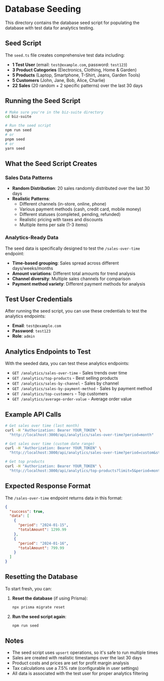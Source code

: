 # Database Seeding

This directory contains the database seed script for populating the database with test data for analytics testing.

## Seed Script

The `seed.ts` file creates comprehensive test data including:

- **1 Test User** (email: `test@example.com`, password: `test123`)
- **3 Product Categories** (Electronics, Clothing, Home & Garden)
- **5 Products** (Laptop, Smartphone, T-Shirt, Jeans, Garden Tools)
- **5 Customers** (John, Jane, Bob, Alice, Charlie)
- **22 Sales** (20 random + 2 specific patterns) over the last 30 days

## Running the Seed Script

```bash
# Make sure you're in the biz-suite directory
cd biz-suite

# Run the seed script
npm run seed
# or
pnpm seed
# or
yarn seed
```

## What the Seed Script Creates

### Sales Data Patterns
- **Random Distribution**: 20 sales randomly distributed over the last 30 days
- **Realistic Patterns**: 
  - Different channels (in-store, online, phone)
  - Various payment methods (cash, credit card, mobile money)
  - Different statuses (completed, pending, refunded)
  - Realistic pricing with taxes and discounts
  - Multiple items per sale (1-3 items)

### Analytics-Ready Data
The seed data is specifically designed to test the `/sales-over-time` endpoint:

- **Time-based grouping**: Sales spread across different days/weeks/months
- **Amount variations**: Different total amounts for trend analysis
- **Channel diversity**: Multiple sales channels for comparison
- **Payment method variety**: Different payment methods for analysis

## Test User Credentials

After running the seed script, you can use these credentials to test the analytics endpoints:

- **Email**: `test@example.com`
- **Password**: `test123`
- **Role**: `admin`

## Analytics Endpoints to Test

With the seeded data, you can test these analytics endpoints:

- `GET /analytics/sales-over-time` - Sales trends over time
- `GET /analytics/top-products` - Best selling products
- `GET /analytics/sales-by-channel` - Sales by channel
- `GET /analytics/sales-by-payment-method` - Sales by payment method
- `GET /analytics/top-customers` - Top customers
- `GET /analytics/average-order-value` - Average order value

## Example API Calls

```bash
# Get sales over time (last month)
curl -H "Authorization: Bearer YOUR_TOKEN" \
  "http://localhost:3000/api/analytics/sales-over-time?period=month"

# Get sales over time (custom date range)
curl -H "Authorization: Bearer YOUR_TOKEN" \
  "http://localhost:3000/api/analytics/sales-over-time?period=custom&startDate=2024-01-01&endDate=2024-01-31"

# Get top products
curl -H "Authorization: Bearer YOUR_TOKEN" \
  "http://localhost:3000/api/analytics/top-products?limit=5&period=month"
```

## Expected Response Format

The `/sales-over-time` endpoint returns data in this format:

```json
{
  "success": true,
  "data": [
    {
      "period": "2024-01-15",
      "totalAmount": 1299.99
    },
    {
      "period": "2024-01-16", 
      "totalAmount": 799.99
    }
  ]
}
```

## Resetting the Database

To start fresh, you can:

1. **Reset the database** (if using Prisma):
   ```bash
   npx prisma migrate reset
   ```

2. **Run the seed script again**:
   ```bash
   npm run seed
   ```

## Notes

- The seed script uses `upsert` operations, so it's safe to run multiple times
- Sales are created with realistic timestamps over the last 30 days
- Product costs and prices are set for profit margin analysis
- Tax calculations use a 7.5% rate (configurable in user settings)
- All data is associated with the test user for proper analytics filtering
